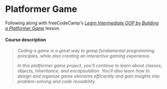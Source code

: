 # Platformer Game
Following along with freeCodeCamp's _[Learn Intermediate OOP by Building a Platformer Game](https://www.freecodecamp.org/learn/javascript-algorithms-and-data-structures-v8/#learn-intermediate-oop-by-building-a-platformer-game)_ lesson.

#### Course description


>_Coding a game is a great way to grasp fundamental programming principles, while also creating an interactive gaming experience._
>
>_In this platformer game project, you'll continue to learn about classes, objects, inheritance, and encapsulation. You'll also learn how to design and organize game elements efficiently and gain insights into problem-solving and code reusability._
